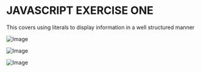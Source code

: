 # JAVASCRIPT EXERCISE ONE
This covers using literals to display information in a well structured manner


![Image](https://github.com/user-attachments/assets/e246496e-95fb-45c2-9b06-52e47104225b)


![Image](https://github.com/user-attachments/assets/c8027814-f724-4d03-9f32-845e132e790d)


![Image](https://github.com/user-attachments/assets/7c50a164-3ada-4a82-9c0d-200ae668437e)